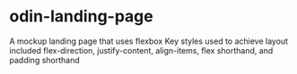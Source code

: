 # odin-landing-page
A mockup landing page that uses flexbox
Key styles used to achieve layout included flex-direction, justify-content, align-items, flex shorthand, and padding shorthand